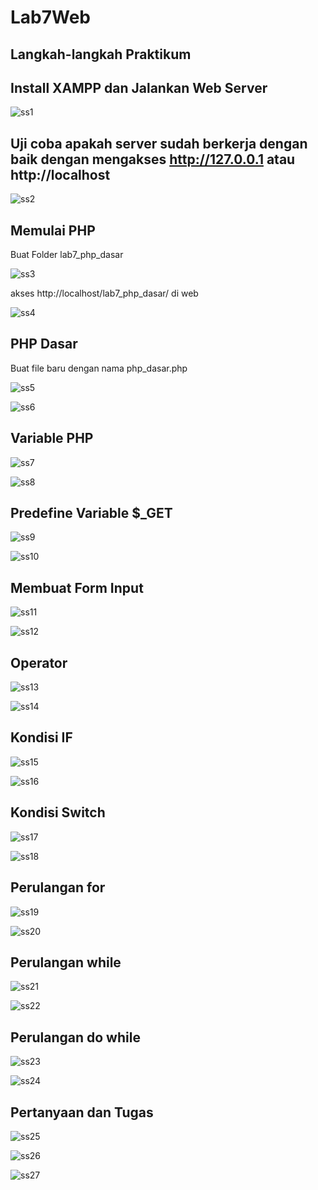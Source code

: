 # Lab7Web

## Langkah-langkah Praktikum

## Install XAMPP dan Jalankan Web Server
![ss1](https://github.com/FsBagaskorooooo/Lab7Web/assets/130354090/619c4120-f501-4f73-a412-12921a8c8298)

## Uji coba apakah server sudah berkerja dengan baik dengan mengakses http://127.0.0.1 atau http://localhost

![ss2](https://github.com/FsBagaskorooooo/Lab7Web/assets/130354090/388eb694-e168-4f2f-acb3-68920267f7ad)

## Memulai PHP
Buat Folder lab7_php_dasar

![ss3](https://github.com/FsBagaskorooooo/Lab7Web/assets/130354090/8c04cca7-6cdb-4686-b961-333cd52527a5)

akses http://localhost/lab7_php_dasar/ di web

![ss4](https://github.com/FsBagaskorooooo/Lab7Web/assets/130354090/05a42731-ca12-4cbe-9dc9-abc93f280e01)

## PHP Dasar
Buat file baru dengan nama php_dasar.php

![ss5](https://github.com/FsBagaskorooooo/Lab7Web/assets/130354090/0623f288-7741-4dc2-b4fb-cce31e0b66ae)

![ss6](https://github.com/FsBagaskorooooo/Lab7Web/assets/130354090/91e22071-1e5f-4563-b498-e2563a1aabee)

## Variable PHP

![ss7](https://github.com/FsBagaskorooooo/Lab7Web/assets/130354090/63db7fae-4205-4217-8991-d90f40a451a8)

![ss8](https://github.com/FsBagaskorooooo/Lab7Web/assets/130354090/0ff54be3-0912-4a9a-a0d3-2145c883d8ac)

## Predefine Variable $_GET

![ss9](https://github.com/FsBagaskorooooo/Lab7Web/assets/130354090/240e019f-5767-4ac5-ac55-53241ef09f63)

![ss10](https://github.com/FsBagaskorooooo/Lab7Web/assets/130354090/19597bd5-4aa8-4109-bd62-3c0ec2ce33be)

## Membuat Form Input

![ss11](https://github.com/FsBagaskorooooo/Lab7Web/assets/130354090/25fd6dbb-8234-4a33-a9ed-44adda0b2fd1)

![ss12](https://github.com/FsBagaskorooooo/Lab7Web/assets/130354090/2e601595-f266-43ee-84c6-3609d6ce65e7)

## Operator

![ss13](https://github.com/FsBagaskorooooo/Lab7Web/assets/130354090/7bfe65db-8a0d-4873-8564-4734c89e7326)

![ss14](https://github.com/FsBagaskorooooo/Lab7Web/assets/130354090/5cb1bdda-312c-4a6c-bf82-624d857eb887)

## Kondisi IF

![ss15](https://github.com/FsBagaskorooooo/Lab7Web/assets/130354090/0f7b9261-d34b-4fc8-9a0a-2bc7739fea40)

![ss16](https://github.com/FsBagaskorooooo/Lab7Web/assets/130354090/fa1d7ee9-5fcc-42c4-96f2-d1251f9cd5ee)

## Kondisi Switch

![ss17](https://github.com/FsBagaskorooooo/Lab7Web/assets/130354090/bbbc0a13-a741-4da3-979d-1584ee6f4ec5)

![ss18](https://github.com/FsBagaskorooooo/Lab7Web/assets/130354090/9b45557d-d75c-40db-9cad-0093404cf78f)

## Perulangan for

![ss19](https://github.com/FsBagaskorooooo/Lab7Web/assets/130354090/a34d03fc-a2be-457f-8820-daa7e670a799)

![ss20](https://github.com/FsBagaskorooooo/Lab7Web/assets/130354090/3bb9621e-3f02-4eca-bdd5-a3df02d1d0b5)

## Perulangan while

![ss21](https://github.com/FsBagaskorooooo/Lab7Web/assets/130354090/cf6978b0-fbbb-437d-9c26-9b118ca4a465)

![ss22](https://github.com/FsBagaskorooooo/Lab7Web/assets/130354090/ae386b59-d80c-4ae2-974a-43c39c722a4e)

## Perulangan do while

![ss23](https://github.com/FsBagaskorooooo/Lab7Web/assets/130354090/6aa410e1-f525-4bd7-8f55-2a0fa8384619)

![ss24](https://github.com/FsBagaskorooooo/Lab7Web/assets/130354090/1a6fd43f-84bd-4470-b9ae-c56943de65a1)


## Pertanyaan dan Tugas

![ss25](https://github.com/FsBagaskorooooo/Lab7Web/assets/130354090/02032005-b2f8-4d7c-887a-d24def847f64)

![ss26](https://github.com/FsBagaskorooooo/Lab7Web/assets/130354090/97d04365-286b-4e8a-a5fe-7c2ba4749c4c)

![ss27](https://github.com/FsBagaskorooooo/Lab7Web/assets/130354090/94071cef-a354-4536-996a-41f1355d674e)



